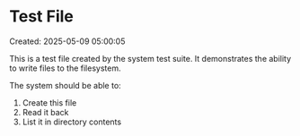 # Test File
Created: 2025-05-09 05:00:05

This is a test file created by the system test suite.
It demonstrates the ability to write files to the filesystem.

The system should be able to:
1. Create this file
2. Read it back
3. List it in directory contents
